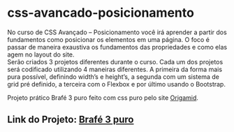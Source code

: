 # css-avancado-posicionamento
No curso de CSS Avançado – Posicionamento você irá aprender a partir dos fundamentos como posicionar os elementos em uma página. 
O foco é passar de maneira exaustiva os fundamentos das propriedades e como elas agem no layout do site.  
Serão criados 3 projetos diferentes durante o curso. Cada um dos projetos será codificado utilizando 4 maneiras diferentes.
A primeira da forma mais pura possível, definindo width’s e height’s, a segunda com um sistema de grid pré definido, 
a terceira com o Flexbox e por último usando o Bootstrap.

Projeto prático Brafé 3 puro feito com css puro pelo site [Origamid](https://www.origamid.com/curso/css-avancado-posicionamento).

## Link do Projeto: [Brafé 3 puro](https://marcelo-rafael.github.io/brafe-3-puro/)
